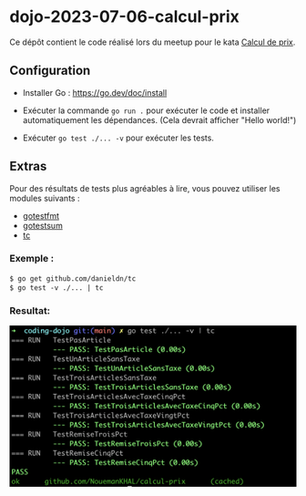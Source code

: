 # dojo-2023-07-06-calcul-prix

Ce dépôt contient le code réalisé lors du meetup pour le kata [Calcul de prix](https://github.com/xnopre/xnopre-katas/blob/master/pricer.md).

## Configuration

- Installer Go : https://go.dev/doc/install

- Exécuter la commande `go run .` pour exécuter le code et installer automatiquement les dépendances. (Cela devrait afficher "Hello world!")

- Exécuter `go test ./... -v` pour exécuter les tests.

## Extras

Pour des résultats de tests plus agréables à lire, vous pouvez utiliser les modules suivants :
- [gotestfmt](https://github.com/GoTestTools/gotestfmt)
- [gotestsum](https://github.com/gotestyourself/gotestsum)
- [tc](https://github.com/danieldn/tc)

### Exemple :

```shell
$ go get github.com/danieldn/tc
$ go test -v ./... | tc
```

### Resultat:

![Go test avec le module tc](resultat-go-test-tc.png)